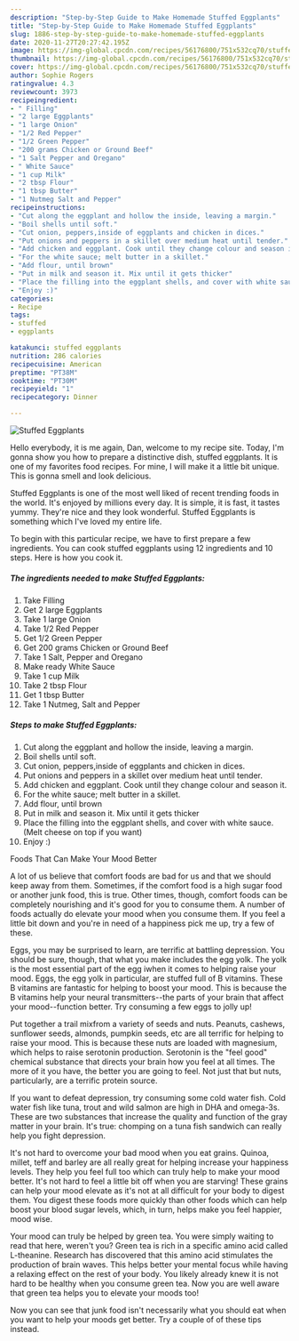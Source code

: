 ```yaml
---
description: "Step-by-Step Guide to Make Homemade Stuffed Eggplants"
title: "Step-by-Step Guide to Make Homemade Stuffed Eggplants"
slug: 1886-step-by-step-guide-to-make-homemade-stuffed-eggplants
date: 2020-11-27T20:27:42.195Z
image: https://img-global.cpcdn.com/recipes/56176800/751x532cq70/stuffed-eggplants-recipe-main-photo.jpg
thumbnail: https://img-global.cpcdn.com/recipes/56176800/751x532cq70/stuffed-eggplants-recipe-main-photo.jpg
cover: https://img-global.cpcdn.com/recipes/56176800/751x532cq70/stuffed-eggplants-recipe-main-photo.jpg
author: Sophie Rogers
ratingvalue: 4.3
reviewcount: 3973
recipeingredient:
- " Filling"
- "2 large Eggplants"
- "1 large Onion"
- "1/2 Red Pepper"
- "1/2 Green Pepper"
- "200 grams Chicken or Ground Beef"
- "1 Salt Pepper and Oregano"
- " White Sauce"
- "1 cup Milk"
- "2 tbsp Flour"
- "1 tbsp Butter"
- "1 Nutmeg Salt and Pepper"
recipeinstructions:
- "Cut along the eggplant and hollow the inside, leaving a margin."
- "Boil shells until soft."
- "Cut onion, peppers,inside of eggplants and chicken in dices."
- "Put onions and peppers in a skillet over medium heat until tender."
- "Add chicken and eggplant. Cook until they change colour and season it."
- "For the white sauce; melt butter in a skillet."
- "Add flour, until brown"
- "Put in milk and season it. Mix until it gets thicker"
- "Place the filling into the eggplant shells, and cover with white sauce. (Melt cheese on top if you want)"
- "Enjoy :)"
categories:
- Recipe
tags:
- stuffed
- eggplants

katakunci: stuffed eggplants 
nutrition: 286 calories
recipecuisine: American
preptime: "PT38M"
cooktime: "PT30M"
recipeyield: "1"
recipecategory: Dinner

---
```



![Stuffed Eggplants](https://img-global.cpcdn.com/recipes/56176800/751x532cq70/stuffed-eggplants-recipe-main-photo.jpg)

Hello everybody, it is me again, Dan, welcome to my recipe site. Today, I'm gonna show you how to prepare a distinctive dish, stuffed eggplants. It is one of my favorites food recipes. For mine, I will make it a little bit unique. This is gonna smell and look delicious.

Stuffed Eggplants is one of the most well liked of recent trending foods in the world. It's enjoyed by millions every day. It is simple, it is fast, it tastes yummy. They're nice and they look wonderful. Stuffed Eggplants is something which I've loved my entire life.




To begin with this particular recipe, we have to first prepare a few ingredients. You can cook stuffed eggplants using 12 ingredients and 10 steps. Here is how you cook it.

<!--inarticleads1-->

##### The ingredients needed to make Stuffed Eggplants:

1. Take  Filling
1. Get 2 large Eggplants
1. Take 1 large Onion
1. Take 1/2 Red Pepper
1. Get 1/2 Green Pepper
1. Get 200 grams Chicken or Ground Beef
1. Take 1 Salt, Pepper and Oregano
1. Make ready  White Sauce
1. Take 1 cup Milk
1. Take 2 tbsp Flour
1. Get 1 tbsp Butter
1. Take 1 Nutmeg, Salt and Pepper




<!--inarticleads2-->

##### Steps to make Stuffed Eggplants:

1. Cut along the eggplant and hollow the inside, leaving a margin.
1. Boil shells until soft.
1. Cut onion, peppers,inside of eggplants and chicken in dices.
1. Put onions and peppers in a skillet over medium heat until tender.
1. Add chicken and eggplant. Cook until they change colour and season it.
1. For the white sauce; melt butter in a skillet.
1. Add flour, until brown
1. Put in milk and season it. Mix until it gets thicker
1. Place the filling into the eggplant shells, and cover with white sauce. (Melt cheese on top if you want)
1. Enjoy :)




Foods That Can Make Your Mood Better


A lot of us believe that comfort foods are bad for us and that we should keep away from them. Sometimes, if the comfort food is a high sugar food or another junk food, this is true. Other times, though, comfort foods can be completely nourishing and it's good for you to consume them. A number of foods actually do elevate your mood when you consume them. If you feel a little bit down and you're in need of a happiness pick me up, try a few of these.

Eggs, you may be surprised to learn, are terrific at battling depression. You should be sure, though, that what you make includes the egg yolk. The yolk is the most essential part of the egg iwhen it comes to helping raise your mood. Eggs, the egg yolk in particular, are stuffed full of B vitamins. These B vitamins are fantastic for helping to boost your mood. This is because the B vitamins help your neural transmitters--the parts of your brain that affect your mood--function better. Try consuming a few eggs to jolly up!

Put together a trail mixfrom a variety of seeds and nuts. Peanuts, cashews, sunflower seeds, almonds, pumpkin seeds, etc are all terrific for helping to raise your mood. This is because these nuts are loaded with magnesium, which helps to raise serotonin production. Serotonin is the "feel good" chemical substance that directs your brain how you feel at all times. The more of it you have, the better you are going to feel. Not just that but nuts, particularly, are a terrific protein source.

If you want to defeat depression, try consuming some cold water fish. Cold water fish like tuna, trout and wild salmon are high in DHA and omega-3s. These are two substances that increase the quality and function of the gray matter in your brain. It's true: chomping on a tuna fish sandwich can really help you fight depression. 

It's not hard to overcome your bad mood when you eat grains. Quinoa, millet, teff and barley are all really great for helping increase your happiness levels. They help you feel full too which can truly help to make your mood better. It's not hard to feel a little bit off when you are starving! These grains can help your mood elevate as it's not at all difficult for your body to digest them. You digest these foods more quickly than other foods which can help boost your blood sugar levels, which, in turn, helps make you feel happier, mood wise.

Your mood can truly be helped by green tea. You were simply waiting to read that here, weren't you? Green tea is rich in a specific amino acid called L-theanine. Research has discovered that this amino acid stimulates the production of brain waves. This helps better your mental focus while having a relaxing effect on the rest of your body. You likely already knew it is not hard to be healthy when you consume green tea. Now you are well aware that green tea helps you to elevate your moods too!

Now you can see that junk food isn't necessarily what you should eat when you want to help your moods get better. Try  a  couple of  of  these  tips  instead.

